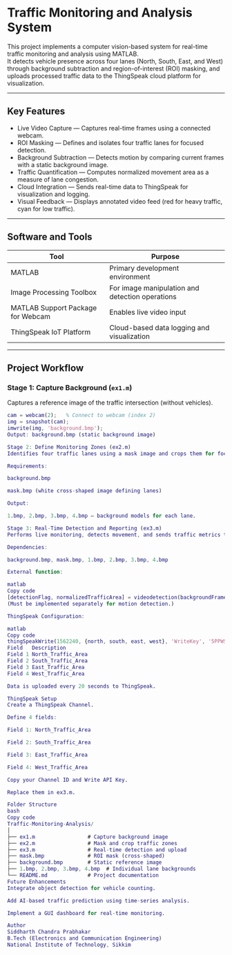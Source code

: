 # Traffic Monitoring and Analysis System

This project implements a computer vision-based system for real-time traffic monitoring and analysis using MATLAB.  
It detects vehicle presence across four lanes (North, South, East, and West) through background subtraction and region-of-interest (ROI) masking, and uploads processed traffic data to the ThingSpeak cloud platform for visualization.

---

## Key Features

- Live Video Capture — Captures real-time frames using a connected webcam.  
- ROI Masking — Defines and isolates four traffic lanes for focused detection.  
- Background Subtraction — Detects motion by comparing current frames with a static background image.  
- Traffic Quantification — Computes normalized movement area as a measure of lane congestion.  
- Cloud Integration — Sends real-time data to ThingSpeak for visualization and logging.  
- Visual Feedback — Displays annotated video feed (red for heavy traffic, cyan for low traffic).

---

## Software and Tools

| Tool | Purpose |
|------|----------|
| MATLAB | Primary development environment |
| Image Processing Toolbox | For image manipulation and detection operations |
| MATLAB Support Package for Webcam | Enables live video input |
| ThingSpeak IoT Platform | Cloud-based data logging and visualization |

---

## Project Workflow

### Stage 1: Capture Background (`ex1.m`)

Captures a reference image of the traffic intersection (without vehicles).

```matlab
cam = webcam(2);   % Connect to webcam (index 2)
img = snapshot(cam);
imwrite(img, 'background.bmp');
Output: background.bmp (static background image)

Stage 2: Define Monitoring Zones (ex2.m)
Identifies four traffic lanes using a mask image and crops them for focused detection.

Requirements:

background.bmp

mask.bmp (white cross-shaped image defining lanes)

Output:

1.bmp, 2.bmp, 3.bmp, 4.bmp — background models for each lane.

Stage 3: Real-Time Detection and Reporting (ex3.m)
Performs live monitoring, detects movement, and sends traffic metrics to ThingSpeak.

Dependencies:

background.bmp, mask.bmp, 1.bmp, 2.bmp, 3.bmp, 4.bmp

External function:

matlab
Copy code
[detectionFlag, normalizedTrafficArea] = videodetection(backgroundFrame, currentFrame, Thre, Area);
(Must be implemented separately for motion detection.)

ThingSpeak Configuration:

matlab
Copy code
thingSpeakWrite(1562240, {north, south, east, west}, 'WriteKey', '5PPWSEBP10NDFEOJ');
Field	Description
Field 1	North_Traffic_Area
Field 2	South_Traffic_Area
Field 3	East_Traffic_Area
Field 4	West_Traffic_Area

Data is uploaded every 20 seconds to ThingSpeak.

ThingSpeak Setup
Create a ThingSpeak Channel.

Define 4 fields:

Field 1: North_Traffic_Area

Field 2: South_Traffic_Area

Field 3: East_Traffic_Area

Field 4: West_Traffic_Area

Copy your Channel ID and Write API Key.

Replace them in ex3.m.

Folder Structure
bash
Copy code
Traffic-Monitoring-Analysis/
│
├── ex1.m                 # Capture background image
├── ex2.m                 # Mask and crop traffic zones
├── ex3.m                 # Real-time detection and upload
├── mask.bmp              # ROI mask (cross-shaped)
├── background.bmp        # Static reference image
├── 1.bmp, 2.bmp, 3.bmp, 4.bmp  # Individual lane backgrounds
└── README.md             # Project documentation
Future Enhancements
Integrate object detection for vehicle counting.

Add AI-based traffic prediction using time-series analysis.

Implement a GUI dashboard for real-time monitoring.

Author
Siddharth Chandra Prabhakar
B.Tech (Electronics and Communication Engineering)
National Institute of Technology, Sikkim
